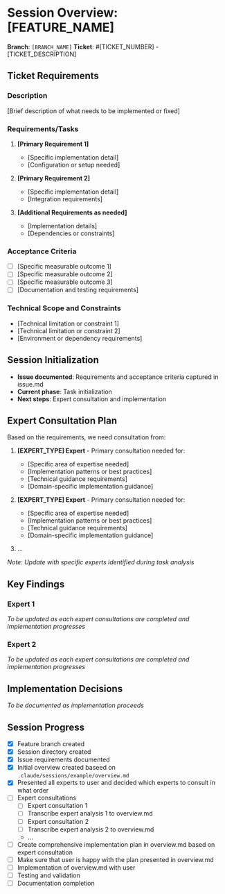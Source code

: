 # Session Overview: [FEATURE_NAME]

**Branch**: `[BRANCH_NAME]`
**Ticket**: #[TICKET_NUMBER] - [TICKET_DESCRIPTION]

## Ticket Requirements

### Description
[Brief description of what needs to be implemented or fixed]

### Requirements/Tasks
1. **[Primary Requirement 1]**
   - [Specific implementation detail]
   - [Configuration or setup needed]

2. **[Primary Requirement 2]**
   - [Specific implementation detail]
   - [Integration requirements]

3. **[Additional Requirements as needed]**
   - [Implementation details]
   - [Dependencies or constraints]

### Acceptance Criteria
- [ ] [Specific measurable outcome 1]
- [ ] [Specific measurable outcome 2] 
- [ ] [Specific measurable outcome 3]
- [ ] [Documentation and testing requirements]

### Technical Scope and Constraints
- [Technical limitation or constraint 1]
- [Technical limitation or constraint 2]
- [Environment or dependency requirements]

## Session Initialization

- **Issue documented**: Requirements and acceptance criteria captured in issue.md
- **Current phase**: Task initialization
- **Next steps**: Expert consultation and implementation

## Expert Consultation Plan

Based on the requirements, we need consultation from:

1. **[EXPERT_TYPE] Expert** - Primary consultation needed for:
   - [Specific area of expertise needed]
   - [Implementation patterns or best practices]
   - [Technical guidance requirements]
   - [Domain-specific implementation guidance]

2. **[EXPERT_TYPE] Expert** - Primary consultation needed for:
   - [Specific area of expertise needed]
   - [Implementation patterns or best practices]
   - [Technical guidance requirements]
   - [Domain-specific implementation guidance]

3. ...

*Note: Update with specific experts identified during task analysis*

## Key Findings

### Expert 1

*To be updated as each expert consultations are completed and implementation progresses*

### Expert 2

*To be updated as each expert consultations are completed and implementation progresses*

## Implementation Decisions

*To be documented as implementation proceeds*

## Session Progress

- [X] Feature branch created
- [X] Session directory created
- [X] Issue requirements documented
- [X] Initial overview created baseed on `.claude/sessions/example/overview.md`
- [X] Presented all experts to user and decided which experts to consult in what order
- [ ] Expert consultations
   - [ ] Expert consultation 1
   - [ ] Transcribe expert analysis 1 to overview.md
   - [ ] Expert consultation 2
   - [ ] Transcribe expert analysis 2 to overview.md
   - ...
- [ ] Create comprehensive implementation plan in overview.md based on expert consultation
- [ ] Make sure that user is happy with the plan presented in overview.md
- [ ] Implementation of overview.md with user
- [ ] Testing and validation
- [ ] Documentation completion